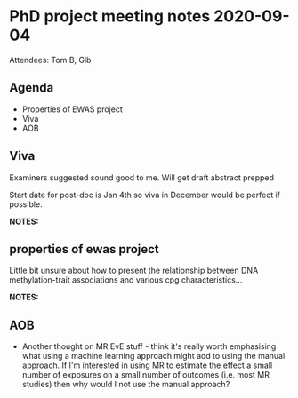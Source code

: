 # PhD project meeting notes 2020-09-04

Attendees: Tom B, Gib

## Agenda

* Properties of EWAS project
* Viva
* AOB

## Viva

Examiners suggested sound good to me. Will get draft abstract prepped

Start date for post-doc is Jan 4th so viva in December would be perfect if possible.

__NOTES:__



## properties of ewas project

Little bit unsure about how to present the relationship between DNA methylation-trait associations and various cpg characteristics... 

__NOTES:__

## AOB

* Another thought on MR EvE stuff - think it's really worth emphasising what using a machine learning approach might add to using the manual approach. If I'm interested in using MR to estimate the effect a small number of exposures on a small number of outcomes (i.e. most MR studies) then why would I not use the manual approach? 